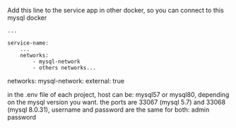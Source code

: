 Add this line to the service app in other docker, so you can connect to this mysql docker

    ...
    
    service-name:
        ...
        networks:
            - mysql-network
            - others networks...

networks:
    mysql-network:
        external: true


in the .env file of each project, host can be: mysql57 or mysql80, depending on the mysql version you want.
the ports are 33067 (mysql 5.7) and 33068 (mysql 8.0.31), username and password are the same for both: admin password